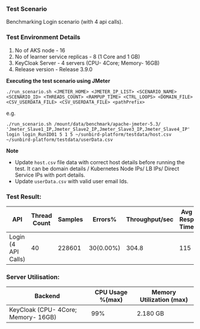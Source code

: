 ### Test Scenario

Benchmarking Login scenario (with 4 api calls).


### Test Environment Details
1. No of AKS node - 16
2. No of learner service replicas - 8 (1 Core and 1 GB)
3. KeyCloak Server - 4 servers (CPU- 4Core; Memory- 16GB)
4. Release version - Release 3.9.0


**Executing the test scenario using JMeter**

```./run_scenario.sh <JMETER_HOME> <JMETER_IP_LIST> <SCENARIO_NAME> <SCENARIO_ID> <THREADS_COUNT> <RAMPUP_TIME> <CTRL_LOOPS> <DOMAIN_FILE> <CSV_USERDATA_FILE> <CSV_USERDATA_FILE> <pathPrefix>```

e.g.

```./run_scenario.sh /mount/data/benchmark/apache-jmeter-5.3/ 'Jmeter_Slave1_IP,Jmeter_Slave2_IP,Jmeter_Slave3_IP,Jmeter_Slave4_IP' login login_RunID01 5 1 5 ~/sunbird-platform/testdata/host.csv ~/sunbird-platform/testdata/userData.csv```


**Note**
- Update `host.csv` file data with correct host details before running the test. It can be domain details / Kubernetes Node IPs/ LB IPs/ Direct Service IPs with port details.
- Update `userData.csv` with valid user email Ids.

### Test Result:

|API                |Thread Count|Samples |Errors%  |Throughput/sec|Avg Resp Time |95th pct |99th pct|
|-------------------|------------|--------|---------| -------------|--------------|---------|--------|
|Login (4 API Calls)|40          |228601 |30(0.00%)| 304.8       | 115       | 546  |777  |


### Server Utilisation:
| Backend          | CPU Usage %(max) | Memory Utilization (max) |
| ------------- | ------------- |------------- |
| KeyCloak (CPU- 4Core; Memory- 16GB)|99%  | 2.180 GB|
